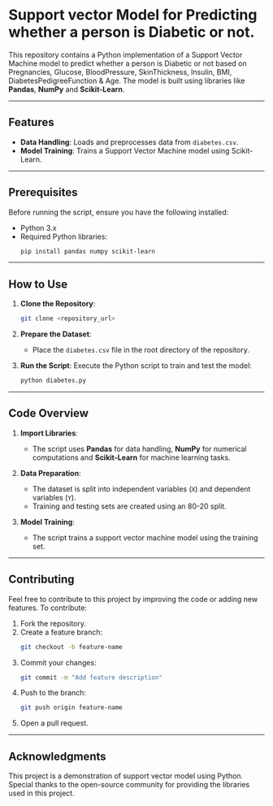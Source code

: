 # Support vector Model for Predicting whether a person is Diabetic or not.

This repository contains a Python implementation of a Support Vector Machine model to predict whether a person is Diabetic or not based on Pregnancies, Glucose, BloodPressure, SkinThickness, Insulin, BMI, DiabetesPedigreeFunction & Age. The model is built using libraries like **Pandas**, **NumPy** and **Scikit-Learn**.

---

## Features

- **Data Handling**: Loads and preprocesses data from `diabetes.csv`.
- **Model Training**: Trains a Support Vector Machine model using Scikit-Learn.

---

## Prerequisites

Before running the script, ensure you have the following installed:

- Python 3.x
- Required Python libraries:
  ```bash
  pip install pandas numpy scikit-learn
  ```

---

## How to Use

1. **Clone the Repository**:
   ```bash
   git clone <repository_url>
   ```

2. **Prepare the Dataset**:
   - Place the `diabetes.csv` file in the root directory of the repository.
     
3. **Run the Script**:
   Execute the Python script to train and test the model:
   ```bash
   python diabetes.py
   ```

---

## Code Overview

1. **Import Libraries**:
   - The script uses **Pandas** for data handling, **NumPy** for numerical computations and **Scikit-Learn** for machine learning tasks.

2. **Data Preparation**:
   - The dataset is split into independent variables (`X`) and dependent variables (`Y`).
   - Training and testing sets are created using an 80-20 split.

3. **Model Training**:
   - The script trains a support vector machine model using the training set.

---

## Contributing

Feel free to contribute to this project by improving the code or adding new features. To contribute:

1. Fork the repository.
2. Create a feature branch:
   ```bash
   git checkout -b feature-name
   ```
3. Commit your changes:
   ```bash
   git commit -m "Add feature description"
   ```
4. Push to the branch:
   ```bash
   git push origin feature-name
   ```
5. Open a pull request.

---

## Acknowledgments

This project is a demonstration of support vector model using Python. Special thanks to the open-source community for providing the libraries used in this project.
